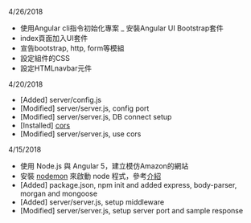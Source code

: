 4/26/2018
- 使用Angular cli指令初始化專案
_ 安裝Angular UI Bootstrap套件
- index頁面加入UI套件
- 宣告bootstrap, http, form等模組
- 設定組件的CSS
- 設定HTMLnavbar元件

4/20/2018
- [Added] server/config.js
- [Modified] server/server.js, config port
- [Modified] server/server.js, DB connect setup
- [Installed] [cors](https://github.com/expressjs/cors)
- [Modified] server/server.js, use cors

4/15/2018
- 使用 Node.js 與 Angular 5，建立模仿Amazon的網站
- 安裝 [nodemon](https://github.com/remy/nodemon/) 來啟動 node 程式，參考[介紹](https://oranwind.org/node-nodemon/)
- [Added] package.json, npm init and added express, body-parser, morgan and mongoose
- [Added] server/server.js, setup middleware
- [Modified] server/server.js, setup server port and sample response
